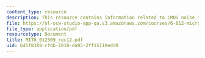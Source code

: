 ```yaml
---
content_type: resource
description: This resource contains information related to CMOS noise margin.
file: https://ol-ocw-studio-app-qa.s3.amazonaws.com/courses/6-012-microelectronic-devices-and-circuits-spring-2009/645f8389cfdb1018da932ff15110edd0_MIT6_012S09_rec12.pdf
file_type: application/pdf
resourcetype: Document
title: MIT6_012S09_rec12.pdf
uid: 645f8389-cfdb-1018-da93-2ff15110edd0
---
```

